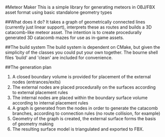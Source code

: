 #Meteor Maker
This is a simple library for generating meteors in OBJ/FBX asset format using basic standalone geometry types

##What does it do?
It takes a graph of geometrically connected lines (currently just linear support), interprets these as routes and builds a 3D catacomb-like meteor asset.
The intention is to create procedurally generated 3D catacomb mazes for use as in-game assets.

##The build system
The build system is dependent on CMake, but given the simplicity of the classes you could put your own together.
The bourne shell files 'build' and 'clean' are included for convenience.

##The generation plan
1. A closed boundary volume is provided for placement of the external nodes (entrances/exits)
2. The external nodes are placed procedurally on the surfaces according to external placement rules
3. The internal nodes are placed within the boundary surface volume according to internal placement rules
4. A graph is generated from the nodes in order to generate the catacomb branches, according to connection rules (no route collision, for example)
5. Geometry of the graph is created, the external surface forms the basis of geometry making
6. The resulting surface model is triangulated and exported to FBX.

